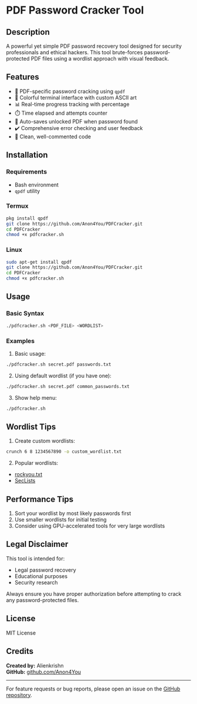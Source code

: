 # PDF Password Cracker Tool

## Description

A powerful yet simple PDF password recovery tool designed for security professionals and ethical hackers. This tool brute-forces password-protected PDF files using a wordlist approach with visual feedback.

## Features

- 🔐 PDF-specific password cracking using `qpdf`
- 🎨 Colorful terminal interface with custom ASCII art
- 📊 Real-time progress tracking with percentage
- ⏱️ Time elapsed and attempts counter
- 💾 Auto-saves unlocked PDF when password found
- ✔️ Comprehensive error checking and user feedback
- 📝 Clean, well-commented code

## Installation

### Requirements
- Bash environment
- `qpdf` utility

### Termux
```bash
pkg install qpdf
git clone https://github.com/Anon4You/PDFCracker.git
cd PDFCracker
chmod +x pdfcracker.sh
```

### Linux
```bash
sudo apt-get install qpdf
git clone https://github.com/Anon4You/PDFCracker.git
cd PDFCracker
chmod +x pdfcracker.sh
```

## Usage

### Basic Syntax
```bash
./pdfcracker.sh <PDF_FILE> <WORDLIST>
```

### Examples

1. Basic usage:
```bash
./pdfcracker.sh secret.pdf passwords.txt
```

2. Using default wordlist (if you have one):
```bash
./pdfcracker.sh secret.pdf common_passwords.txt
```

3. Show help menu:
```bash
./pdfcracker.sh
```

## Wordlist Tips

1. Create custom wordlists:
```bash
crunch 6 8 1234567890 -o custom_wordlist.txt
```

2. Popular wordlists:
- [rockyou.txt](https://github.com/brannondorsey/naive-hashcat/releases/download/data/rockyou.txt)
- [SecLists](https://github.com/danielmiessler/SecLists)

## Performance Tips

1. Sort your wordlist by most likely passwords first
2. Use smaller wordlists for initial testing
3. Consider using GPU-accelerated tools for very large wordlists

## Legal Disclaimer

This tool is intended for:
- Legal password recovery
- Educational purposes
- Security research

Always ensure you have proper authorization before attempting to crack any password-protected files.

## License

MIT License

## Credits

**Created by:** Alienkrishn  
**GitHub:** [github.com/Anon4You](https://github.com/Anon4You)

---

For feature requests or bug reports, please open an issue on the [GitHub repository](https://github.com/Anon4You/PDFCracker/issues).